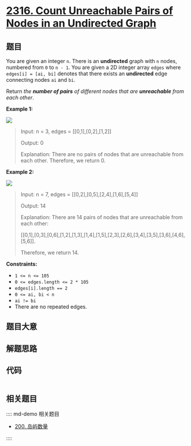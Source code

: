 # [2316. Count Unreachable Pairs of Nodes in an Undirected Graph](https://leetcode.com/problems/count-unreachable-pairs-of-nodes-in-an-undirected-graph)

## 题目

You are given an integer `n`. There is an **undirected** graph with `n` nodes,
numbered from `0` to `n - 1`. You are given a 2D integer array `edges` where
`edges[i] = [ai, bi]` denotes that there exists an **undirected** edge
connecting nodes `ai` and `bi`.

Return _the **number of pairs** of different nodes that are **unreachable**
from each other_.



**Example 1:**

![](https://assets.leetcode.com/uploads/2022/05/05/tc-3.png)

> Input: n = 3, edges = [[0,1],[0,2],[1,2]]
> 
> Output: 0
> 
> Explanation: There are no pairs of nodes that are unreachable from each other. Therefore, we return 0.

**Example 2:**

![](https://assets.leetcode.com/uploads/2022/05/05/tc-2.png)

> Input: n = 7, edges = [[0,2],[0,5],[2,4],[1,6],[5,4]]
> 
> Output: 14
> 
> Explanation: There are 14 pairs of nodes that are unreachable from each other:
> 
> [[0,1],[0,3],[0,6],[1,2],[1,3],[1,4],[1,5],[2,3],[2,6],[3,4],[3,5],[3,6],[4,6],[5,6]].
> 
> Therefore, we return 14.

**Constraints:**

  * `1 <= n <= 105`
  * `0 <= edges.length <= 2 * 105`
  * `edges[i].length == 2`
  * `0 <= ai, bi < n`
  * `ai != bi`
  * There are no repeated edges.


## 题目大意

## 解题思路

## 代码

```javascript

```

## 相关题目

:::: md-demo 相关题目
- [200. 岛屿数量](https://leetcode.com/problems/number-of-islands)

::::

